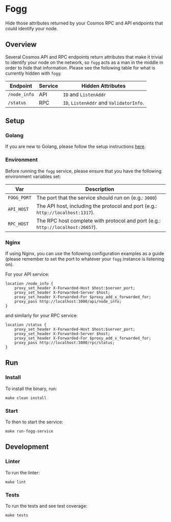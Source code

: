 # Fogg

Hide those attributes returned by your Cosmos RPC and API endpoints that could identify your node.

## Overview

Several Cosmos API and RPC endpoints return attributes that make it trivial to identify your node on the network, so `fogg` acts as a man in the middle in order to hide that information. Please see the following table for what is currently hidden with `fogg`:

|Endpoint|Service|Hidden Attributes|
|--------|-------|-----------------|
|`/node_info`|API|`ID` and `ListenAddr`|
|`/status`|RPC|`ID`, `ListenAddr` and `ValidatorInfo`.|

## Setup

### Golang

If you are new to Golang, please follow the setup instructions [here](https://golang.org/doc/install).

### Environment

Before running the `fogg` service, please ensure that you have the following environment variables set:

|Var|Description|
|---|-----------|
|`FOGG_PORT`|The port that the service should run on (e.g.: `3000`)|
|`API_HOST`|The API host, including the protocol and port (e.g.: `http://localhost:1317`).|
|`RPC_HOST`|The RPC host complete with protocol and port (e.g.: `http://localhost:26657`).|

### Nginx

If using Nginx, you can use the following configuration examples as a guide (please remember to set the port to whatever your `fogg` instance is listening on).

For your API service:

```
location /node_info {
    proxy_set_header X-Forwarded-Host $host:$server_port;
    proxy_set_header X-Forwarded-Server $host;
    proxy_set_header X-Forwarded-For $proxy_add_x_forwarded_for;
    proxy_pass http://localhost:3000/api/node_info;
}
```

and similarly for your RPC service:

```
location /status {
    proxy_set_header X-Forwarded-Host $host:$server_port;
    proxy_set_header X-Forwarded-Server $host;
    proxy_set_header X-Forwarded-For $proxy_add_x_forwarded_for;
    proxy_pass http://localhost:3000/rpc/status;
}
```

## Run

### Install

To install the binary, run:

```console
make clean install
```

### Start

To then to start the service:

```console
make run-fogg-service
```

## Development

### Linter

To run the linter:

```console
make lint
```

### Tests

To run the tests and see test coverage:

```console
make tests
```